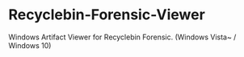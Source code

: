 # Recyclebin-Forensic-Viewer
Windows Artifact Viewer for Recyclebin Forensic. (Windows Vista~ / Windows 10)
